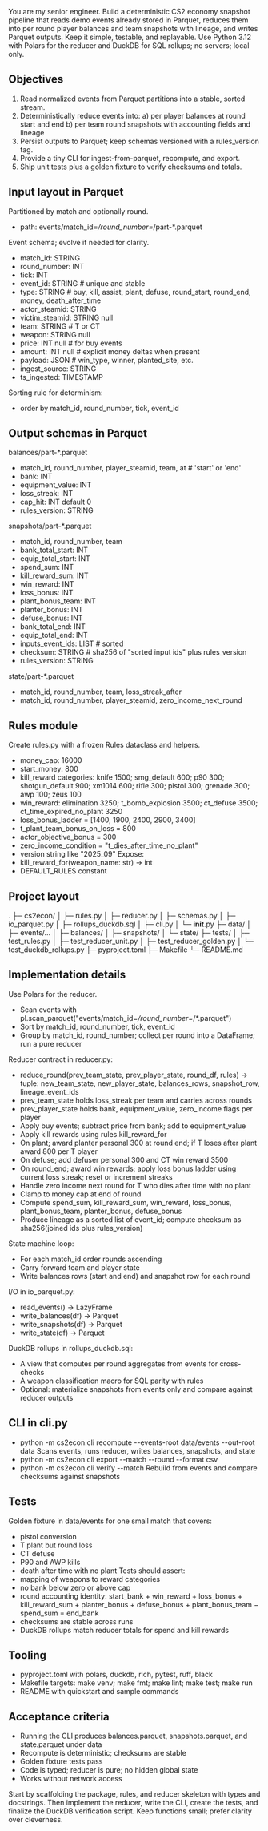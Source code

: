 You are my senior engineer. Build a deterministic CS2 economy snapshot pipeline that reads demo events already stored in Parquet, reduces them into per round player balances and team snapshots with lineage, and writes Parquet outputs. Keep it simple, testable, and replayable. Use Python 3.12 with Polars for the reducer and DuckDB for SQL rollups; no servers; local only.

## Objectives
1) Read normalized events from Parquet partitions into a stable, sorted stream.
2) Deterministically reduce events into:
   a) per player balances at round start and end
   b) per team round snapshots with accounting fields and lineage
3) Persist outputs to Parquet; keep schemas versioned with a rules_version tag.
4) Provide a tiny CLI for ingest-from-parquet, recompute, and export.
5) Ship unit tests plus a golden fixture to verify checksums and totals.

## Input layout in Parquet
Partitioned by match and optionally round.
- path: events/match_id=*/round_number=*/part-*.parquet

Event schema; evolve if needed for clarity.
- match_id: STRING
- round_number: INT
- tick: INT
- event_id: STRING               # unique and stable
- type: STRING                   # buy, kill, assist, plant, defuse, round_start, round_end, money, death_after_time
- actor_steamid: STRING
- victim_steamid: STRING null
- team: STRING                   # T or CT
- weapon: STRING null
- price: INT null                # for buy events
- amount: INT null               # explicit money deltas when present
- payload: JSON                  # win_type, winner, planted_site, etc.
- ingest_source: STRING
- ts_ingested: TIMESTAMP

Sorting rule for determinism:
- order by match_id, round_number, tick, event_id

## Output schemas in Parquet
balances/part-*.parquet
- match_id, round_number, player_steamid, team, at    # 'start' or 'end'
- bank: INT
- equipment_value: INT
- loss_streak: INT
- cap_hit: INT default 0
- rules_version: STRING

snapshots/part-*.parquet
- match_id, round_number, team
- bank_total_start: INT
- equip_total_start: INT
- spend_sum: INT
- kill_reward_sum: INT
- win_reward: INT
- loss_bonus: INT
- plant_bonus_team: INT
- planter_bonus: INT
- defuse_bonus: INT
- bank_total_end: INT
- equip_total_end: INT
- inputs_event_ids: LIST<STRING>    # sorted
- checksum: STRING                  # sha256 of "sorted input ids" plus rules_version
- rules_version: STRING

state/part-*.parquet
- match_id, round_number, team, loss_streak_after
- match_id, round_number, player_steamid, zero_income_next_round

## Rules module
Create rules.py with a frozen Rules dataclass and helpers.
- money_cap: 16000
- start_money: 800
- kill_reward categories:
  knife 1500; smg_default 600; p90 300; shotgun_default 900; xm1014 600; rifle 300; pistol 300; grenade 300; awp 100; zeus 100
- win_reward:
  elimination 3250; t_bomb_explosion 3500; ct_defuse 3500; ct_time_expired_no_plant 3250
- loss_bonus_ladder = [1400, 1900, 2400, 2900, 3400]
- t_plant_team_bonus_on_loss = 800
- actor_objective_bonus = 300
- zero_income_condition = "t_dies_after_time_no_plant"
- version string like "2025_09"
Expose:
- kill_reward_for(weapon_name: str) -> int
- DEFAULT_RULES constant

## Project layout
.
├─ cs2econ/
│  ├─ rules.py
│  ├─ reducer.py
│  ├─ schemas.py
│  ├─ io_parquet.py
│  ├─ rollups_duckdb.sql
│  ├─ cli.py
│  └─ __init__.py
├─ data/
│  ├─ events/...
│  ├─ balances/
│  ├─ snapshots/
│  └─ state/
├─ tests/
│  ├─ test_rules.py
│  ├─ test_reducer_unit.py
│  ├─ test_reducer_golden.py
│  └─ test_duckdb_rollups.py
├─ pyproject.toml
├─ Makefile
└─ README.md

## Implementation details
Use Polars for the reducer.
- Scan events with pl.scan_parquet("events/match_id=*/round_number=*/*.parquet")
- Sort by match_id, round_number, tick, event_id
- Group by match_id, round_number; collect per round into a DataFrame; run a pure reducer

Reducer contract in reducer.py:
- reduce_round(prev_team_state, prev_player_state, round_df, rules) -> tuple:
  new_team_state, new_player_state, balances_rows, snapshot_row, lineage_event_ids
- prev_team_state holds loss_streak per team and carries across rounds
- prev_player_state holds bank, equipment_value, zero_income flags per player
- Apply buy events; subtract price from bank; add to equipment_value
- Apply kill rewards using rules.kill_reward_for
- On plant; award planter personal 300 at round end; if T loses after plant award 800 per T player
- On defuse; add defuser personal 300 and CT win reward 3500
- On round_end; award win rewards; apply loss bonus ladder using current loss streak; reset or increment streaks
- Handle zero income next round for T who dies after time with no plant
- Clamp to money cap at end of round
- Compute spend_sum, kill_reward_sum, win_reward, loss_bonus, plant_bonus_team, planter_bonus, defuse_bonus
- Produce lineage as a sorted list of event_id; compute checksum as sha256(joined ids plus rules_version)

State machine loop:
- For each match_id order rounds ascending
- Carry forward team and player state
- Write balances rows (start and end) and snapshot row for each round

I/O in io_parquet.py:
- read_events() -> LazyFrame
- write_balances(df) -> Parquet
- write_snapshots(df) -> Parquet
- write_state(df) -> Parquet

DuckDB rollups in rollups_duckdb.sql:
- A view that computes per round aggregates from events for cross-checks
- A weapon classification macro for SQL parity with rules
- Optional: materialize snapshots from events only and compare against reducer outputs

## CLI in cli.py
- python -m cs2econ.cli recompute --events-root data/events --out-root data
  Scans events, runs reducer, writes balances, snapshots, and state
- python -m cs2econ.cli export --match <id> --round <n> --format csv
- python -m cs2econ.cli verify --match <id>
  Rebuild from events and compare checksums against snapshots

## Tests
Golden fixture in data/events for one small match that covers:
- pistol conversion
- T plant but round loss
- CT defuse
- P90 and AWP kills
- death after time with no plant
Tests should assert:
- mapping of weapons to reward categories
- no bank below zero or above cap
- round accounting identity:
  start_bank + win_reward + loss_bonus + kill_reward_sum + planter_bonus + defuse_bonus + plant_bonus_team − spend_sum = end_bank
- checksums are stable across runs
- DuckDB rollups match reducer totals for spend and kill rewards

## Tooling
- pyproject.toml with polars, duckdb, rich, pytest, ruff, black
- Makefile targets:
  make venv; make fmt; make lint; make test; make run
- README with quickstart and sample commands

## Acceptance criteria
- Running the CLI produces balances.parquet, snapshots.parquet, and state.parquet under data
- Recompute is deterministic; checksums are stable
- Golden fixture tests pass
- Code is typed; reducer is pure; no hidden global state
- Works without network access

Start by scaffolding the package, rules, and reducer skeleton with types and docstrings. Then implement the reducer, write the CLI, create the tests, and finalize the DuckDB verification script. Keep functions small; prefer clarity over cleverness.
